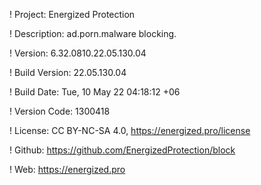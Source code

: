 ! Project: Energized Protection

! Description: ad.porn.malware blocking.

! Version: 6.32.0810.22.05.130.04

! Build Version: 22.05.130.04

! Build Date: Tue, 10 May 22 04:18:12 +06

! Version Code: 1300418

! License: CC BY-NC-SA 4.0, https://energized.pro/license

! Github: https://github.com/EnergizedProtection/block

! Web: https://energized.pro
